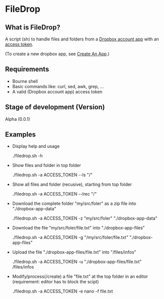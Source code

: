 # FileDrop

## What is FileDrop?

A script (sh) to handle files and folders from a [Dropbox account app](https://www.dropbox.com/developers/apps) with an [access token](https://blogs.dropbox.com/developers/2014/05/generate-an-access-token-for-your-own-account/).

(To create a new dropbox app, see [Create An App](https://www.dropbox.com/developers/apps/create).)


## Requirements

* Bourne shell
* Basic commands like: curl, sed, awk, grep, ...
* A valid (Dropbox account app) access token


## Stage of development (Version)
Alpha (0.0.1)


## Examples
* Display help and usage

  ./filedrop.sh -h

* Show files and folder in top folder

  ./filedrop.sh -a ACCESS_TOKEN --ls "/"

* Show all files and folder (recusive), starting from top folder

  ./filedrop.sh -a ACCESS_TOKEN --lrec "/"

* Download the complete folder "my/src/foler" as a zip file into "./dropbox-app-data"

  ./filedrop.sh -a ACCESS_TOKEN -z "my/src/foler" "./dropbox-app-data"
  
* Download the file "my/src/foler/file.txt" into "./dropbox-app-files"

  ./filedrop.sh -a ACCESS_TOKEN -g "/my/src/foler/file.txt" "./dropbox-app-files"
  
* Upload the file "./dropbox-app-files/file.txt" into "/files/infos"

  ./filedrop.sh -a ACCESS_TOKEN -u "./dropbox-app-files/file.txt" /files/infos

* Modify/process(/create) a file "file.txt" at the top folder in an editor (requirement: editor has to block the scipt)

  ./filedrop.sh -a ACCESS_TOKEN -e nano -f file.txt

